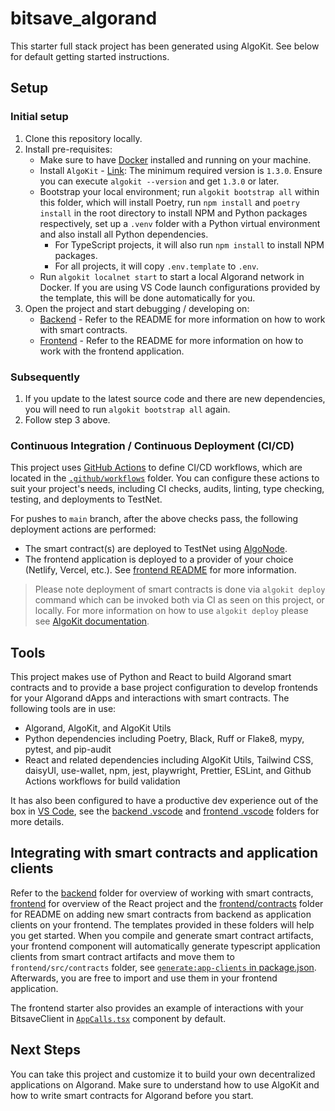 # bitsave_algorand

This starter full stack project has been generated using AlgoKit. See below for default getting started instructions.

## Setup

### Initial setup

1. Clone this repository locally.
2. Install pre-requisites:
   - Make sure to have [Docker](https://www.docker.com/) installed and running on your machine.
   - Install `AlgoKit` - [Link](https://github.com/algorandfoundation/algokit-cli#install): The minimum required version is `1.3.0`. Ensure you can execute `algokit --version` and get `1.3.0` or later.
   - Bootstrap your local environment; run `algokit bootstrap all` within this folder, which will install Poetry, run `npm install` and `poetry install` in the root directory to install NPM and Python packages respectively, set up a `.venv` folder with a Python virtual environment and also install all Python dependencies.
     - For TypeScript projects, it will also run `npm install` to install NPM packages.
     - For all projects, it will copy `.env.template` to `.env`.
   - Run `algokit localnet start` to start a local Algorand network in Docker. If you are using VS Code launch configurations provided by the template, this will be done automatically for you.
3. Open the project and start debugging / developing on:
   - [Backend](backend/README.md) - Refer to the README for more information on how to work with smart contracts.
   - [Frontend](frontend/README.md) - Refer to the README for more information on how to work with the frontend application.


### Subsequently

1. If you update to the latest source code and there are new dependencies, you will need to run `algokit bootstrap all` again.
2. Follow step 3 above.

### Continuous Integration / Continuous Deployment (CI/CD)

This project uses [GitHub Actions](https://docs.github.com/en/actions/learn-github-actions/understanding-github-actions) to define CI/CD workflows, which are located in the [`.github/workflows`](./.github/workflows) folder. You can configure these actions to suit your project's needs, including CI checks, audits, linting, type checking, testing, and deployments to TestNet.

For pushes to `main` branch, after the above checks pass, the following deployment actions are performed:
  - The smart contract(s) are deployed to TestNet using [AlgoNode](https://algonode.io).
  - The frontend application is deployed to a provider of your choice (Netlify, Vercel, etc.). See [frontend README](frontend/README.md) for more information.

> Please note deployment of smart contracts is done via `algokit deploy` command which can be invoked both via CI as seen on this project, or locally. For more information on how to use `algokit deploy` please see [AlgoKit documentation](https://github.com/algorandfoundation/algokit-cli/blob/main/docs/features/deploy.md).

## Tools

This project makes use of Python and React to build Algorand smart contracts and to provide a base project configuration to develop frontends for your Algorand dApps and interactions with smart contracts. The following tools are in use:

- Algorand, AlgoKit, and AlgoKit Utils
- Python dependencies including Poetry, Black, Ruff or Flake8, mypy, pytest, and pip-audit
- React and related dependencies including AlgoKit Utils, Tailwind CSS, daisyUI, use-wallet, npm, jest, playwright, Prettier, ESLint, and Github Actions workflows for build validation

It has also been configured to have a productive dev experience out of the box in [VS Code](https://code.visualstudio.com/), see the [backend .vscode](./backend/.vscode) and [frontend .vscode](./frontend/.vscode) folders for more details.

## Integrating with smart contracts and application clients

Refer to the [backend](backend/README.md) folder for overview of working with smart contracts, [frontend](frontend/README.md) for overview of the React project and the [frontend/contracts](frontend/src/contracts/README.md) folder for README on adding new smart contracts from backend as application clients on your frontend. The templates provided in these folders will help you get started.
When you compile and generate smart contract artifacts, your frontend component will automatically generate typescript application clients from smart contract artifacts and move them to `frontend/src/contracts` folder, see [`generate:app-clients` in package.json](frontend/package.json). Afterwards, you are free to import and use them in your frontend application.

The frontend starter also provides an example of interactions with your BitsaveClient in [`AppCalls.tsx`](frontend/src/components/AppCalls.tsx) component by default.

## Next Steps

You can take this project and customize it to build your own decentralized applications on Algorand. Make sure to understand how to use AlgoKit and how to write smart contracts for Algorand before you start.
